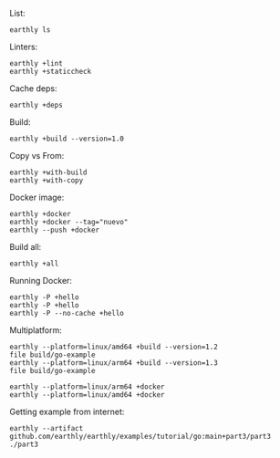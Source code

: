 List:
```
earthly ls
```

Linters:
```
earthly +lint
earthly +staticcheck
```

Cache deps:
```
earthly +deps
```

Build:
```
earthly +build --version=1.0
```

Copy vs From:
```
earthly +with-build
earthly +with-copy
```

Docker image:
```
earthly +docker
earthly +docker --tag="nuevo"
earthly --push +docker
```

Build all:
```
earthly +all
```

Running Docker:
```
earthly -P +hello
earthly -P +hello
earthly -P --no-cache +hello
```

Multiplatform:
```
earthly --platform=linux/amd64 +build --version=1.2
file build/go-example
earthly --platform=linux/arm64 +build --version=1.3
file build/go-example

earthly --platform=linux/arm64 +docker
earthly --platform=linux/amd64 +docker
```

Getting example from internet:
```
earthly --artifact github.com/earthly/earthly/examples/tutorial/go:main+part3/part3 ./part3
```
